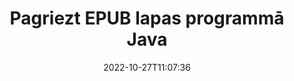 ---
############################# Static ############################
layout: "auto-gen-merger"
date: 2022-10-27T11:07:36
draft: false
otherformats: pdf xps tex

############################# Head ############################
head_title: "Pagriezt EPUB lapas Java — pagriezt 90, 180, 270 leņķī"
head_description: "Pagrieziet noteiktas vai visas EPUB faila dokumenta lapas 90, 180, 270 leņķī, izmantojot dokumentu apvienošanas API."

############################# Header ############################
title: "Pagriezt EPUB lapas programmā Java"
description: "Pagrieziet EPUB lapas ar dažām Java koda rindām."
bg_image: "https://cms.admin.containerize.com/templates/aspose/App_Themes/V3/images/bg/header1.png"
bg_overlay: false
button:
    enable: true
    icon: "fas fa-arrow-down"
    label: "Lejupielādēt bezmaksas izmēģinājuma versiju"
    link: "https://downloads.groupdocs.com/merger/java"

############################# SubMenu ############################
submenu:
    enable: true

    left:
        img_alt: "GroupDocs.Merger for Java"
        image: "https://cms.admin.containerize.com/templates/groupdocs/images/product-logos/90x90-noborder/groupdocs-merger-java.png"
        product: "GroupDocs.Merger"
        platform: "Java"

    middle:
        button:

            # button loop
            - link: "https://apireference.groupdocs.com/merger/java"
              text: "API atsauce"

            # button loop
            - link: "https://github.com/groupdocs-merger"
              text: "Kodu piemēri"

            # button loop
            - link: "https://products.groupdocs.app/merger/family"
              text: "Tiešraides demonstrācijas"

            # button loop
            - link: "https://purchase.groupdocs.com/pricing/merger/java"
              text: "Cenu noteikšana"

    right:
        link_download: "https://downloads.groupdocs.com/merger"
        link_learn: "https://docs.groupdocs.com/merger/java"
        link_buy: "https://purchase.groupdocs.com"

############################# About ############################
about:
    enable: true
    title: "Par GroupDocs.Merger for Java API"
    content: |
        [GroupDocs.Merger for Java](/lv/merger/java/) piedāvā vienkāršu risinājumu, lai droši apvienotu un sadalītu dažādus dokumentu formātus, tostarp PDF, Microsoft Office (Word, Excel, PowerPoint). , OneNote), OpenDocument, HTML, attēli un daudzas citas Java lietojumprogrammās. Pievienojot tikai dažas koda rindiņas, veiciet vairākas dokumenta darbības, piemēram, pārvietojiet, noņemiet, pagrieziet, apmainiet, izvelciet vai mainiet lappušu orientāciju dokumentos. Dokumentu apvienošanas API atbalsta arī dokumentu lapu priekšskatīšanu kā attēlu, lai analizētu dokumenta struktūru, formatējumu un lapas saturu.
        
        GroupDocs.Merger API ir pareizā izvēle korporatīvajiem risinājumiem, kuriem nepieciešamas failu lapu rotācijas funkcijas. Šīs API tiek labi atbalstītas visās lielākajās operētājsistēmās un platformās, tostarp J2SE 7.0 (1.7), J2SE 8.0 (1.8), Java 10.

############################# Steps ############################
steps:
    enable: true
    title_left: "Pagriezt EPUB faila lapas pakalpojumā Java"
    content_left: |
        [GroupDocs.Merger for Java](/lv/merger/java/) ļauj Java izstrādātājiem viegli pagriezt dažas konkrētas vai visas lapas EPUB failā ar 90 , 180 vai 270 griešanās leņķis, veicot dažas vienkāršas darbības.
        
        * Inicializējiet **RotateOptions** ar vēlamo pagriešanas leņķi un lappušu numuriem.
        * Izveidojiet jaunu **Merger** gadījumu un norādiet avota dokumenta ceļu kā konstruktora parametru.
        * Izsauciet **rotatePages** un nododiet objektam **RotateOptions**.
        * Izsauciet **save** un norādiet faila ceļu, lai saglabātu iegūto dokumentu.

    title_right: "Sistēmas prasības"
    content_right: |
        GroupDocs.Merger for Java API tiek atbalstītas visās lielākajās platformās un operētājsistēmās. Pirms tālāk norādītā koda izpildes, lūdzu, pārliecinieties, vai jūsu sistēmā ir instalēti šādi priekšnosacījumi.

        * Operētājsistēmas: Microsoft Windows, Linux, MacOS
        * Izstrādes vides: NetBeans, IntelliJ IDEA, Eclipse
        * Ietvari: J2SE 7.0 (1.7), J2SE 8.0 (1.8), Java 10
        * Lejupielādējiet jaunāko GroupDocs.Merger for Java versiju no [Maven](https://repository.groupdocs.com/webapp/#/artifacts/browse/tree/General/repo/com/groupdocs/groupdocs-merger)
         
    code: |
     {{% merger/additional-styles %}}
     {{< merger/code-merger title="Kā pagriezt EPUB faila lapas, izmantojot Java piemēra kodu">}}

        ```java    
        // Pagrieziet EPUB faila lapas, izmantojot GroupDocs.Merger API
        // Inicializējiet RotateOptions klasi, lai norādītu pagriešanas leņķi un pagriežamo lappušu numurus
        RotateOptions rotateOptions = new RotateOptions(RotateMode.Rotate180, new int[] { 2, 3 });

        // Izveidot saplūšanu, ievadot EPUB dokumentu
        Merger merger = new Merger("input.epub");

        // Izsauciet metodi rotatePages un nododiet tai RotateOptions objektu
        merger.rotatePages(rotateOptions);
    
        // Izsauciet saglabāšanas metodi un nododiet vajadzīgo faila ceļu, lai saglabātu izvaddokumentu
        merger.save("output.epub");
        ```
     {{< /merger/code-merger >}}

############################# Demos ############################
demos:
    enable: true
    title: "Tiešraides demonstrācijas — pagrieziet EPUB failu lapas tiešsaistē"
    content: |
       Pagrieziet EPUB faila lapas tūlīt, apmeklējot vietni [GroupDocs.Merger Live Demos](https://products.groupdocs.app/splitter/rotate-pages/epub).
       Tiešraides demonstrācijai ir šādas priekšrocības.
        
############################# About Formats ############################
about_formats:
    enable: true

############################# More Formats ############################
more_formats:
    enable: true
    title: "Pagriezt citu dokumentu formātu lapas"
    content: |
        Java dokumentē apvienošanas un sadalīšanas API failu formātiem un attēliem. Pagrieziet dažus populāros failu formātus, kā norādīts tālāk.

############################# Back to top ###############################
back_to_top:
    enable: true
---